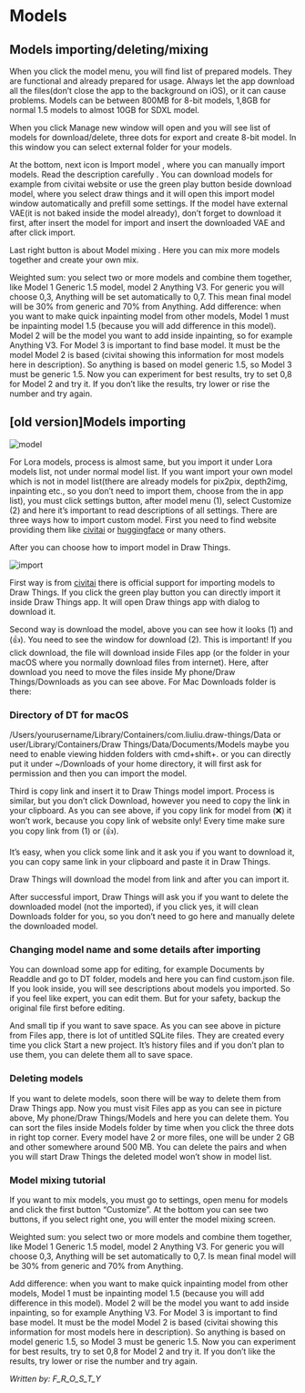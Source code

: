 # Models


## Models importing/deleting/mixing



When you click the model menu, you will find list of prepared models. They are functional and already prepared for usage. Always let the app download all the files(don’t close the app to the background on iOS), or it can cause problems. Models can be between 800MB for 8-bit models, 1,8GB for normal 1.5 models to almost 10GB for SDXL model. 

When you click Manage  new window will open and you will see list of models for download/delete, three dots for export and create 8-bit model. In this window you can select external folder for your models. 

At the bottom, next icon is Import model , where you can manually import models. Read the description carefully . You can download models for example from civitai website or use the green play button beside download model, where you select draw things and it will open this import model window automatically and prefill some settings. If the model have external VAE(it is not baked inside the model already), don’t forget to download it first, after insert the model for import and insert the downloaded VAE and after click import. 

Last right button is about Model mixing . Here you can mix more models together and create your own mix.

Weighted sum: you select two or more models and combine them together, like Model 1 Generic 1.5 model, model 2 Anything V3. For generic you will choose 0,3, Anything will be set automatically to 0,7. This mean final model will be 30% from generic and 70% from Anything. 
Add difference: when you want to make quick inpainting model from other models, Model 1 must be inpainting model 1.5 (because you will add difference in this model). Model 2 will be the model you want to add inside inpainting, so for example Anything V3. For Model 3 is important to find base model. It must be the model Model 2 is based (civitai showing this information for most models here in description). So anything is based on model generic 1.5, so Model 3 must be generic 1.5. Now you can experiment for best results, try to set 0,8 for Model 2 and try it. If you don’t like the results, try lower or rise the number and try again.


## [old version]Models importing

![model](https://cdn.discordapp.com/attachments/1058172691309404170/1059117752079630346/IMG_8945.jpg?ex=660974c5&is=65f6ffc5&hm=4bff53bd3acbab8da95800b8a6d449b196ac14fefd394737c803c8c910771403&)

For Lora models, process is almost same, but you import it under Lora models list, not under normal model list. If you want import your own model which is not in model list(there are already models for pix2pix, depth2img, inpainting etc., so you don’t need to import them, choose from the in app list), you must click settings button, after model menu (1), select Customize (2) and here it’s important to read descriptions of all settings. 
There are three ways how to import custom model. First you need to find website providing them like [civitai](https://civitai.com/) or [huggingface](https://huggingface.co/) or many others. 

After you can choose how to import model in Draw Things. 

![import](https://cdn.discordapp.com/attachments/1058172691309404170/1059118667721347113/IMG_8946.jpg?ex=6609759f&is=65f7009f&hm=9ae2de67300736500bbd555b363de23a02aa2e743bc4a8db63287d00abf050c9&)

First way is from [civitai](https://civitai.com/) there is official support for importing models to Draw Things. If you click the green play button you can directly import it inside Draw Things app. It will open Draw things app with dialog to download it. 

Second way is download the model, above you can see how it looks (1) and (👍). You need to see the window for download (2). This is important! If you click download, the file will download inside Files app (or the folder in your macOS where you normally download files from internet). Here, after download you need to move the files inside My phone/Draw Things/Downloads as you can see above. For Mac Downloads folder is there:

### Directory of DT for macOS  

/Users/yourusername/Library/Containers/com.liuliu.draw-things/Data
or
user/Library/Containers/Draw Things/Data/Documents/Models
maybe you need to enable viewing hidden folders with cmd+shift+.
or
you can directly put it under ~/Downloads of your home directory, it will first ask for permission and then you can import the model. 

Third is copy link and insert it to Draw Things model import. Process is similar, but you don’t click Download, however you need to copy the link in your clipboard. As you can see above, if you copy link for model from (❌) it won’t work, because you copy link of website only! Every time make sure you copy link from (1) or (👍).

It’s easy, when you click some link and it ask you if you want to download it, you can copy same link in your clipboard and paste it in Draw Things. 

Draw Things will download the model from link and after you can import it. 

After successful import, Draw Things will ask you if you want to delete the downloaded model (not the imported), if you click yes, it will clean Downloads folder for you, so you don’t need to go here and manually delete the downloaded model.

### Changing model name and some details after importing

You can download some app for editing, for example Documents by Readdle and go to DT folder, models and here you can find custom.json file. If you look inside, you will see descriptions about models you imported. So if you feel like expert, you can edit them. But for your safety, backup the original file first before editing. 

And small tip if you want to save space. As you can see above in picture from Files app, there is lot of untitled SQLite files. They are created every time you click Start a new project. It’s history files and if you don’t plan to use them, you can delete them all to save space. 


### Deleting models

If you want to delete models, soon there will be way to delete them from Draw Things app. Now you must visit Files app as you can see in picture above, My phone/Draw Things/Models and here you can delete them. You can sort the files inside Models folder by time when you click the three dots in right top corner. Every model have 2 or more files, one will be under 2 GB and other somewhere around 500 MB. You can delete the pairs and when you will start Draw Things the deleted model won’t show in model list. 

### Model mixing tutorial

If you want to mix models, you must go to settings, open menu for models and click the first button “Customize”. At the bottom you can see two buttons, if you select right one, you will enter the model mixing screen. 

Weighted sum: you select two or more models and combine them together, like Model 1 Generic 1.5 model, model 2 Anything V3. For generic you will choose 0,3, Anything will be set automatically to 0,7. Is mean final model will be 30% from generic and 70% from Anything. 

Add difference: when you want to make quick inpainting model from other models, Model 1 must be inpainting model 1.5 (because you will add difference in this model). Model 2 will be the model you want to add inside inpainting, so for example Anything V3. For Model 3 is important to find base model. It must be the model Model 2 is based (civitai showing this information for most models here in description). So anything is based on model generic 1.5, so Model 3 must be generic 1.5. Now you can experiment for best results, try to set 0,8 for Model 2 and try it. If you don’t like the results, try lower or rise the number and try again. 


*Written by: F_R_O_S_T_Y*
